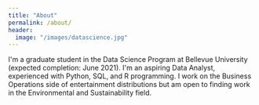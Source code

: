 ```yaml
---
title: "About"
permalink: /about/
header:
  image: "/images/datascience.jpg"
---
```


I'm a graduate student in the Data Science Program at Bellevue University (expected completion: June 2021). I'm an aspiring Data Analyst, experienced with Python, SQL, and R programming. I work on the Business Operations side of entertainment distributions but am open to finding work in the Environmental and Sustainability field.



